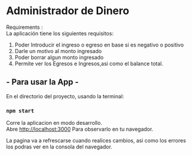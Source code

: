 # Administrador de Dinero

Requirements : <br>
La aplicación tiene los siguientes requisitos:
1. Poder Introducir el ingreso o egreso en base si es negativo o positivo
2. Darle un motivo al monto ingresado
3. Poder borrar algun monto ingresado
4. Permite ver los Egresos e Ingresos,asi como el balance total.






## -  Para usar la App - 

En el directorio del proyecto, usando la terminal: 

### `npm start`

Corre la aplicacion en modo desarrollo.\
Abre [http://localhost:3000](http://localhost:3000) Para observarlo en tu navegador.

La pagina va a refrescarse cuando realices cambios, asi como los errores los podras ver en la consola del navegador.
